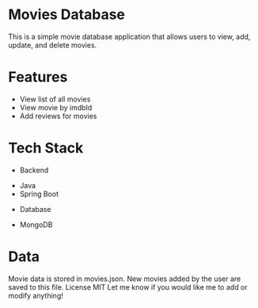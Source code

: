 # Movies Database
This is a simple movie database application that allows users to view, add, update, and delete movies.
# Features
* View list of all movies
* View movie by imdbId
* Add reviews for movies
# Tech Stack
- Backend
* Java
* Spring Boot
- Database
* MongoDB
# Data
Movie data is stored in movies.json. New movies added by the user are saved to this file.
License
MIT
Let me know if you would like me to add or modify anything!


